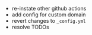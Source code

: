 * re-instate other github actions
* add config for custom domain
* revert changes to `_config.yml`
* resolve TODOs
